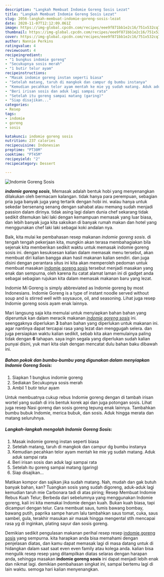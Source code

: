```yaml
---
description: "Langkah Membuat Indomie Goreng Sosis Lezat"
title: "Langkah Membuat Indomie Goreng Sosis Lezat"
slug: 2056-langkah-membuat-indomie-goreng-sosis-lezat
date: 2020-11-07T12:12:09.061Z
image: https://img-global.cpcdn.com/recipes/eee9f871bb1e2c16/751x532cq70/indomie-goreng-sosis-foto-resep-utama.jpg
thumbnail: https://img-global.cpcdn.com/recipes/eee9f871bb1e2c16/751x532cq70/indomie-goreng-sosis-foto-resep-utama.jpg
cover: https://img-global.cpcdn.com/recipes/eee9f871bb1e2c16/751x532cq70/indomie-goreng-sosis-foto-resep-utama.jpg
author: Nannie Perkins
ratingvalue: 4
reviewcount: 4
recipeingredient:
- "1 bungkus indomie goreng"
- "Secukupnya sosis merah"
- "1 butir telur ayam"
recipeinstructions:
- "Masak indomie goreng instan seperti biasa"
- "Setelah matang, taruh di mangkok dan campur dg bumbu instanya"
- "Kemudian pecahkan telor ayam mentah ke mie yg sudah matang. Aduk aduk sampai rata"
- "Beri irisan sosis dan aduk lagi sampai rata"
- "Setelah itu goreng sampai matang (garing)"
- "Siap disajikan..."
categories:
- Resep
tags:
- indomie
- goreng
- sosis

katakunci: indomie goreng sosis 
nutrition: 237 calories
recipecuisine: Indonesian
preptime: "PT30M"
cooktime: "PT45M"
recipeyield: "2"
recipecategory: Dessert

---
```



![Indomie Goreng Sosis](https://img-global.cpcdn.com/recipes/eee9f871bb1e2c16/751x532cq70/indomie-goreng-sosis-foto-resep-utama.jpg)

<b><i>indomie goreng sosis</i></b>, Memasak adalah bentuk hobi yang menyenangkan dilakukan oleh bermacam kalangan. tidak hanya para perempuan, sebagian pria juga banyak juga yang tertarik dengan hobi ini. walau hanya untuk sekedar bersenang senang dengan sahabat atau memang sudah menjadi passion dalam dirinya. tidak asing lagi dalam dunia chef sekarang tidak sedikit ditemukan laki laki dengan kemampuan memasak yang luar biasa, dan lebih banyak juga kita saksikan di banyak rumah makan dan hotel yang menggunakan chef laki laki sebagai koki andalan nya.

Baik, kita mulai ke pembahasan resep makanan <i>indomie goreng sosis</i>. di tengah tengah pekerjaan kita, mungkin akan terasa membahagiakan bila sejenak kita memberikan sedikit waktu untuk memasak indomie goreng sosis ini. dengan kesuksesan kalian dalam memasak menu tersebut, akan membuat diri kalian bangga akan hasil makanan kalian sendiri. dan juga disini dengan perantara situs ini kita akan memperoleh pedoman untuk membuat masakan <u>indomie goreng sosis</u> tersebut menjadi masakan yang enak dan sempurna, oleh karena itu catat alamat laman ini di gadget anda sebagai sebagian rujukan kita dalam memasak makanan baru yang lezat.

Indomie Mi Goreng is simply abbreviated as Indomie goreng by most Indonesians. Indomie Goreng is a type of instant noodle served without soup and is stirred well with soysauce, oil, and seasoning. Lihat juga resep Indomie goreng sosis ayam enak lainnya.


Mari langsung saja kita memulai untuk menyiapkan bahan bahan yang diperuntuk kan dalam meracik makanan <u><i>indomie goreng sosis</i></u> ini. seenggaknya diperlukan <b>3</b> bahan bahan yang diperlukan untuk makanan ini. agar nantinya dapat tercapai rasa yang lezat dan menggugah selera. dan juga persiapkan waktu kalian sedikit, sebab kita akan memulainya paling tidak dengan <b>6</b> tahapan. saya ingin segala yang diperlukan sudah kalian punyai disini, yuk mari kita olah dengan mencatat dulu bahan baku dibawah ini.

<!--inarticleads1-->

##### Bahan pokok dan bumbu-bumbu yang digunakan dalam menyiapkan Indomie Goreng Sosis:

1. Siapkan 1 bungkus indomie goreng
1. Sediakan Secukupnya sosis merah
1. Ambil 1 butir telur ayam


Untuk membuatnya cukup rebus Indomie goreng dengan di tambah irisan wortel yang sudah di iris bentuk korek api dan juga potongan sosis. Lihat juga resep Nasi goreng dan sosis goreng tepung enak lainnya. Tambahkan bumbu bubuk Indomie, merica bubuk, dan sosis. Aduk hingga merata dan matang seluruhnya. 

<!--inarticleads2-->

##### Langkah-langkah mengolah Indomie Goreng Sosis:

1. Masak indomie goreng instan seperti biasa
1. Setelah matang, taruh di mangkok dan campur dg bumbu instanya
1. Kemudian pecahkan telor ayam mentah ke mie yg sudah matang. Aduk aduk sampai rata
1. Beri irisan sosis dan aduk lagi sampai rata
1. Setelah itu goreng sampai matang (garing)
1. Siap disajikan...


Matikan kompor dan sajikan jika sudah matang. Nah, mudah dan gak butuh banyak bahan, kan? Tuangkan sosis yang sudah digoreng, aduk-aduk lagi kemudian taruh mie Carbonara tadi di atas piring; Resep Membuat Indomie Rebus Kuah Telur; Berbeda dari sebelumnya yang menggunakan Indomie goreng, kali ini kita memakai Indomie dengan kuah. Bukan kuah biasa, tapi dicampuri dengan telur. Cara membuat saus, tumis bawang bombay, bawang putih, paprika sampe harum lalu tambahkan saus tomat, cuka, saus sambel, gula, terakhir masukan air masak hingga mengental stlh mencapai rasa yg di inginkan, plating sayur dan sosis goreng. 

Demikian sedikit pengulasan makanan perihal resep resep <u>indomie goreng sosis</u> yang sempurna. kita harapkan anda bisa memahami dengan penjelasan diatas, dan kamu dapat memasak lagi di masa datang untuk di hidangkan dalam saat saat even even family atau kolega anda. kalian bisa mengulik resep resep yang ditampilkan diatas selaras dengan harapan anda, sehingga masakan <b>indomie goreng sosis</b> ini dapat menjadi lebih enak dan nikmat lagi. demikian pembahasan singkat ini, sampai bertemu lagi di lain waktu. semoga hari kalian menyenangkan.
